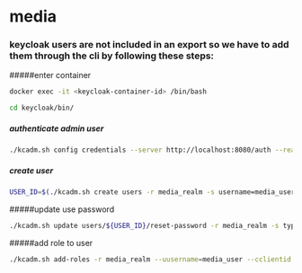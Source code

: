 # media

### keycloak users are not included in an export so we have to add them through the cli by following these steps:

#####enter container
```bash
docker exec -it <keycloak-container-id> /bin/bash
```

```bash
cd keycloak/bin/
```

##### authenticate admin user
```bash
./kcadm.sh config credentials --server http://localhost:8080/auth --realm master --user admin --password admin
```

##### create user
```bash
USER_ID=$(./kcadm.sh create users -r media_realm -s username=media_user -s enabled=true -i)
```

#####update use password
```bash
./kcadm.sh update users/${USER_ID}/reset-password -r media_realm -s type=password -s value=media_user -s temporary=false -n
```

#####add role to user
```bash
./kcadm.sh add-roles -r media_realm --uusername=media_user --cclientid rest_media_client_id --rolename media_user
```

